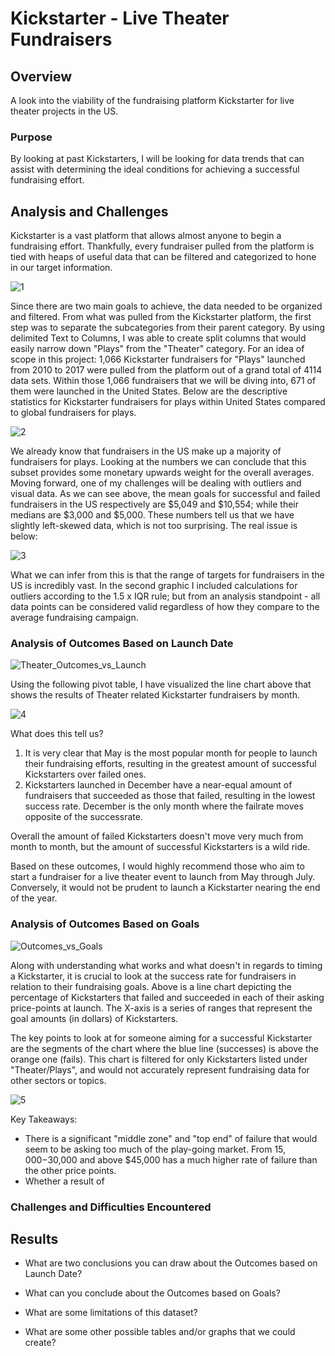 # Kickstarter - Live Theater Fundraisers

## Overview
A look into the viability of the fundraising platform Kickstarter for live theater projects in the US.

### Purpose
By looking at past Kickstarters, I will be looking for data trends that can assist with determining the ideal conditions for achieving a successful fundraising effort.

## Analysis and Challenges
Kickstarter is a vast platform that allows almost anyone to begin a fundraising effort.
Thankfully, every fundraiser pulled from the platform is tied with heaps of useful data that can be filtered and categorized to hone in our target information.

![1](https://user-images.githubusercontent.com/14188580/110266986-8cd34a00-7f84-11eb-97f6-23ec62d68722.PNG)

Since there are two main goals to achieve, the data needed to be organized and filtered. From what was pulled from the Kickstarter platform, the first step was to separate the subcategories from their parent category. By using delimited Text to Columns, I was able to create split columns that would easily narrow down "Plays" from the "Theater" category.
For an idea of scope in this project: 1,066 Kickstarter fundraisers for "Plays" launched from 2010 to 2017 were pulled from the platform out of a grand total of 4114 data sets.
Within those 1,066 fundraisers that we will be diving into, 671 of them were launched in the United States.
Below are the descriptive statistics for Kickstarter fundraisers for plays within United States compared to global fundraisers for plays.

![2](https://user-images.githubusercontent.com/14188580/110326006-b40a3580-7fdd-11eb-94a7-5477914a5fac.PNG)

We already know that fundraisers in the US make up a majority of fundraisers for plays. Looking at the numbers we can conclude that this subset provides some monetary upwards weight for the overall averages. Moving forward, one of my challenges will be dealing with outliers and visual data.
As we can see above, the mean goals for successful and failed fundraisers in the US respectively are $5,049 and $10,554; while their medians are $3,000 and $5,000.
These numbers tell us that we have slightly left-skewed data, which is not too surprising. The real issue is below:

![3](https://user-images.githubusercontent.com/14188580/110329780-ac995b00-7fe2-11eb-964d-0cdec648badd.PNG)

What we can infer from this is that the range of targets for fundraisers in the US is incredibly vast. In the second graphic I included calculations for outliers according to the 1.5 x IQR rule; but from an analysis standpoint - all data points can be considered valid regardless of how they compare to the average fundraising campaign.

### Analysis of Outcomes Based on Launch Date

![Theater_Outcomes_vs_Launch](https://user-images.githubusercontent.com/14188580/110330640-9e980a00-7fe3-11eb-97bd-1ba2444b060f.png)

Using the following pivot table, I have visualized the line chart above that shows the results of Theater related Kickstarter fundraisers by month.

![4](https://user-images.githubusercontent.com/14188580/110345026-becfc500-7ff3-11eb-9be6-22ae656c2168.PNG)

What does this tell us?
1. It is very clear that May is the most popular month for people to launch their fundraising efforts, resulting in the greatest amount of successful Kickstarters over failed ones.
2. Kickstarters launched in December have a near-equal amount of fundraisers that succeeded as those that failed, resulting in the lowest success rate. December is the only month where the failrate moves opposite of the successrate.

Overall the amount of failed Kickstarters doesn't move very much from month to month, but the amount of successful Kickstarters is a wild ride.

Based on these outcomes, I would highly recommend those who aim to start a fundraiser for a live theater event to launch from May through July.
Conversely, it would not be prudent to launch a Kickstarter nearing the end of the year.

### Analysis of Outcomes Based on Goals

![Outcomes_vs_Goals](https://user-images.githubusercontent.com/14188580/110354104-6998b100-7ffd-11eb-8b4a-8fb3f0125422.png)

Along with understanding what works and what doesn't in regards to timing a Kickstarter, it is crucial to look at the success rate for fundraisers in relation to their fundraising goals.
Above is a line chart depicting the percentage of Kickstarters that failed and succeeded in each of their asking price-points at launch.
The X-axis is a series of ranges that represent the goal amounts (in dollars) of Kickstarters.

The key points to look at for someone aiming for a successful Kickstarter are the segments of the chart where the blue line (successes) is above the orange one (fails).
This chart is filtered for only Kickstarters listed under "Theater/Plays", and would not accurately represent fundraising data for other sectors or topics.

![5](https://user-images.githubusercontent.com/14188580/110357364-d2cdf380-8000-11eb-87c4-09128cd03c91.PNG)

Key Takeaways:
 - There is a significant "middle zone" and "top end" of failure that would seem to be asking too much of the play-going market. From $15,000-$30,000 and above $45,000 has a much higher rate of failure than the other price points.
 - Whether a result of 

### Challenges and Difficulties Encountered

## Results

- What are two conclusions you can draw about the Outcomes based on Launch Date?

- What can you conclude about the Outcomes based on Goals?

- What are some limitations of this dataset?

- What are some other possible tables and/or graphs that we could create?

